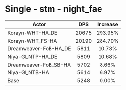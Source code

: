 # Single - stm - night_fae
| Actor | DPS | Increase |
|---|:---:|:---:|
|Korayn-WHT-HA_DE|20675|293.95%|
|Korayn-WHT_FS-HA|20190|284.70%|
|Dreamweaver-FoB-HA_DE|5811|10.73%|
|Niya-GI_NTP-HA_DE|5809|10.68%|
|Dreamweaver-FoB_SB-HA|5702|8.66%|
|Niya-GI_NTB-HA|5614|6.97%|
|Base|5248|0.00%|
